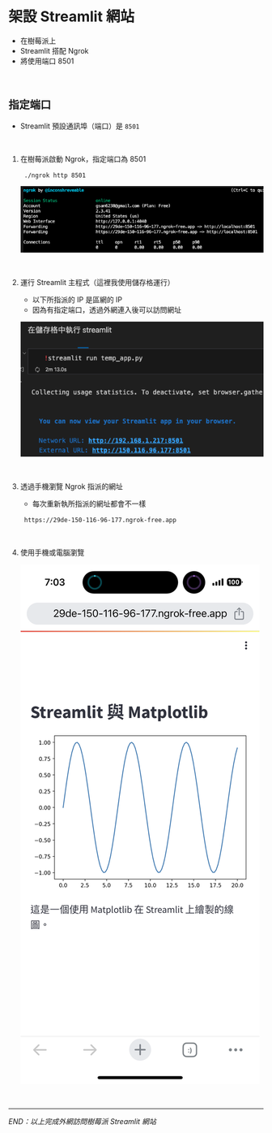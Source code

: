 # 架設 Streamlit 網站

- 在樹莓派上
- Streamlit 搭配 Ngrok
- 將使用端口 8501

</br>

## 指定端口

- Streamlit 預設通訊埠（端口）是 `8501`

</br>

1. 在樹莓派啟動 Ngrok，指定端口為 8501

   ```shell
    ./ngrok http 8501
   ```

   ![](images/img_13.png)

</br>

2. 運行 Streamlit 主程式（這裡我使用儲存格運行）

   - 以下所指派的 IP 是區網的 IP
   - 因為有指定端口，透過外網連入後可以訪問網址

   ![](images/img_14.png)

</br>

3. 透過手機瀏覽 Ngrok 指派的網址
   - 每次重新執所指派的網址都會不一樣
    
    ```bash
     https://29de-150-116-96-177.ngrok-free.app
    ```

</br>


4. 使用手機或電腦瀏覽

   ![](images/img_15.png)

</br>

---

_END：以上完成外網訪問樹莓派 Streamlit 網站_

